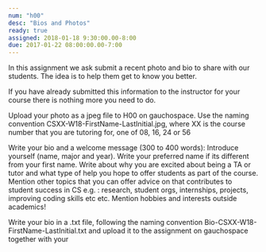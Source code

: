```yaml
---
num: "h00"
desc: "Bios and Photos"
ready: true 
assigned: 2018-01-18 9:30:00.00-8:00
due: 2017-01-22 08:00:00.00-7:00
---
```


In this assignment we ask submit a recent photo and bio to share with our students. The idea is to help them get to know you better.

If you have already submitted this information to the instructor for your course there is nothing more you need to do.

Upload your photo as a jpeg file to H00 on gauchospace. Use the naming convention CSXX-W18-FirstName-LastInitial.jpg, where XX is the course number that you are tutoring for, one of 08, 16, 24 or 56

Write your bio and a welcome message (300 to 400 words): Introduce yourself (name, major and year). Write your preferred name if its different from your first name. Write about why you are excited about being a TA or tutor and what type of help you hope to offer students as part of the course. Mention other topics that you can offer advice on that contributes to student success in CS e.g. : research, student orgs, internships, projects, improving coding skills etc etc. Mention hobbies and interests outside academics! 


Write your bio in a .txt file, following the naming convention Bio-CSXX-W18-FirstName-LastInitial.txt  and upload it to the assignment on gauchospace together with your
